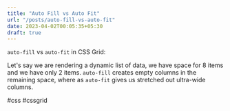 ```yaml
---
title: "Auto Fill vs Auto Fit"
url: "/posts/auto-fill-vs-auto-fit"
date: 2023-04-02T00:05:35+05:30
draft: true
---
```


`auto-fill` vs `auto-fit`  in CSS Grid:

Let's say we are rendering a dynamic list of data, we have space for 8 items and we have only 2 items. `auto-fill` creates empty columns in the remaining space, where as `auto-fit` gives us stretched out ultra-wide columns.

#css #cssgrid
